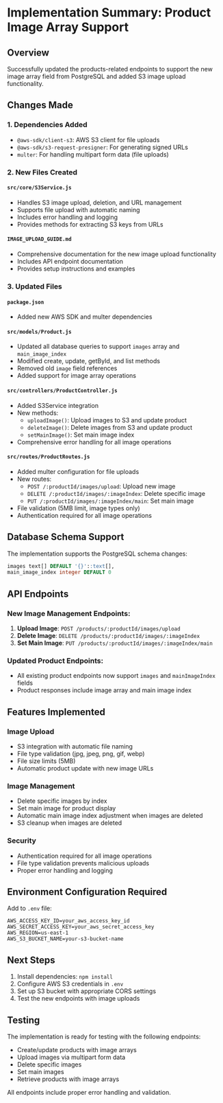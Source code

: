 # Implementation Summary: Product Image Array Support

## Overview
Successfully updated the products-related endpoints to support the new image array field from PostgreSQL and added S3 image upload functionality.

## Changes Made

### 1. Dependencies Added
- `@aws-sdk/client-s3`: AWS S3 client for file uploads
- `@aws-sdk/s3-request-presigner`: For generating signed URLs
- `multer`: For handling multipart form data (file uploads)

### 2. New Files Created

#### `src/core/S3Service.js`
- Handles S3 image upload, deletion, and URL management
- Supports file upload with automatic naming
- Includes error handling and logging
- Provides methods for extracting S3 keys from URLs

#### `IMAGE_UPLOAD_GUIDE.md`
- Comprehensive documentation for the new image upload functionality
- Includes API endpoint documentation
- Provides setup instructions and examples

### 3. Updated Files

#### `package.json`
- Added new AWS SDK and multer dependencies

#### `src/models/Product.js`
- Updated all database queries to support `images` array and `main_image_index`
- Modified create, update, getById, and list methods
- Removed old `image` field references
- Added support for image array operations

#### `src/controllers/ProductController.js`
- Added S3Service integration
- New methods:
  - `uploadImage()`: Upload images to S3 and update product
  - `deleteImage()`: Delete images from S3 and update product
  - `setMainImage()`: Set main image index
- Comprehensive error handling for all image operations

#### `src/routes/ProductRoutes.js`
- Added multer configuration for file uploads
- New routes:
  - `POST /:productId/images/upload`: Upload new image
  - `DELETE /:productId/images/:imageIndex`: Delete specific image
  - `PUT /:productId/images/:imageIndex/main`: Set main image
- File validation (5MB limit, image types only)
- Authentication required for all image operations

## Database Schema Support

The implementation supports the PostgreSQL schema changes:
```sql
images text[] DEFAULT '{}'::text[],
main_image_index integer DEFAULT 0
```

## API Endpoints

### New Image Management Endpoints:
1. **Upload Image**: `POST /products/:productId/images/upload`
2. **Delete Image**: `DELETE /products/:productId/images/:imageIndex`
3. **Set Main Image**: `PUT /products/:productId/images/:imageIndex/main`

### Updated Product Endpoints:
- All existing product endpoints now support `images` and `mainImageIndex` fields
- Product responses include image array and main image index

## Features Implemented

### Image Upload
- S3 integration with automatic file naming
- File type validation (jpg, jpeg, png, gif, webp)
- File size limits (5MB)
- Automatic product update with new image URLs

### Image Management
- Delete specific images by index
- Set main image for product display
- Automatic main image index adjustment when images are deleted
- S3 cleanup when images are deleted

### Security
- Authentication required for all image operations
- File type validation prevents malicious uploads
- Proper error handling and logging

## Environment Configuration Required

Add to `.env` file:
```env
AWS_ACCESS_KEY_ID=your_aws_access_key_id
AWS_SECRET_ACCESS_KEY=your_aws_secret_access_key
AWS_REGION=us-east-1
AWS_S3_BUCKET_NAME=your-s3-bucket-name
```

## Next Steps

1. Install dependencies: `npm install`
2. Configure AWS S3 credentials in `.env`
3. Set up S3 bucket with appropriate CORS settings
4. Test the new endpoints with image uploads

## Testing

The implementation is ready for testing with the following endpoints:
- Create/update products with image arrays
- Upload images via multipart form data
- Delete specific images
- Set main images
- Retrieve products with image arrays

All endpoints include proper error handling and validation. 